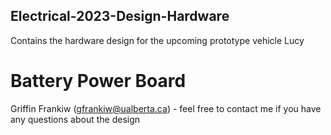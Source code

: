 ## Electrical-2023-Design-Hardware
Contains the hardware design for the upcoming prototype vehicle Lucy

# Battery Power Board
Griffin Frankiw (gfrankiw@ualberta.ca) - feel free to contact me if you have any questions about the design
